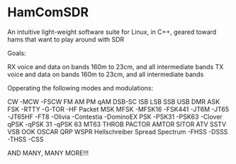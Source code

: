 # HamComSDR
An intuitive light-weight software suite for Linux, in C++, geared toward hams that want to play around with SDR

Goals:

RX voice and data on bands 160m to 23cm, and all intermediate bands
TX voice and data on bands 160m to 23cm, and all intermediate bands

Opperating the following modes and modulations:

CW
  -MCW
  -FSCW
FM
AM
PM
qAM
DSB-SC
ISB
LSB
SSB
USB
DMR
ASK
FSK
  -RTTY
  -G-TOR
  -HF Packet
MSK
MFSK
  -MFSK16
  -FSK441
  -JT6M
  -JT65
  -JT65HF
  -FT8
  -Olivia
  -Contestia
  -DominoEX
PSK
  -PSK31
  -PSK63
  -Clover
qPSK
  -qPSK 31
  -qPSK 63
MT63
THROB
PACTOR
AMTOR
SITOR
ATV
SSTV
VSB
OOK
OSCAR
QRP
WSPR
Hellschreiber
Spread Spectrum
  -FHSS
  -DSSS
  -THSS
  -CSS

AND MANY, MANY MORE!!!





